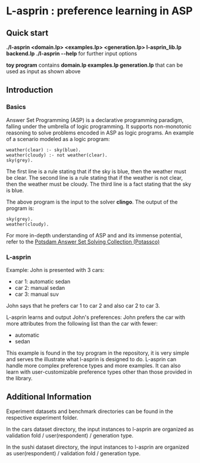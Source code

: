 # L-asprin : preference learning in ASP

## Quick start
**./l-asprin <domain.lp> <examples.lp> <generation.lp> l-asprin_lib.lp backend.lp**
**./l-asprin --help** for further input options

**toy program** contains **domain.lp examples.lp generation.lp** that can be used as input as shown above

## Introduction
### Basics
Answer Set Programming (ASP) is a declarative programming paradigm, falling under the umbrella of logic programming. It supports non-monotonic reasoning to solve problems encoded in ASP as logic programs. An example of a scenario modeled as a logic program:

`weather(clear) :- sky(blue).`\
`weather(cloudy) :- not weather(clear).  `\
`sky(grey).`

The first line is a rule stating that if the sky is blue, then the weather must be clear.
The second line is a rule stating that if the weather is not clear, then the weather must be cloudy. 
The third line is a fact stating that the sky is blue.

The above program is the input to the solver **clingo**. The output of the program is:

`sky(grey). `\
`weather(cloudy).`

For more in-depth understanding of ASP and and its immense potential, refer to the [Potsdam Answer Set Solving Collection (Potassco)](https://potassco.org/about/) 

### L-asprin

Example:
John is presented with 3 cars: 
+ car 1: automatic sedan
+ car 2: manual sedan
+ car 3: manual suv

John says that he prefers car 1 to car 2 and also car 2 to car 3.

L-asprin learns and output John's preferences:
John prefers the car with more attributes from the following list than the car with fewer:
+ automatic
+ sedan 

This example is found in the toy program in the repository, it is very simple and serves the illustrate what l-asprin is designed to do. L-asprin can handle more complex preference types and more examples. It can also learn with user-customizable preference types other than those provided in the library. 

				
## Additional Information
Experiment datasets and benchmark directories can be found in the respective experiment folder. 

In the cars dataset directory, the input instances to l-asprin are organized as validation fold / user(respondent) / generation type.

In the sushi dataset directory, the input instances to l-asprin are organized as user(respondent) / validation fold / generation type.






